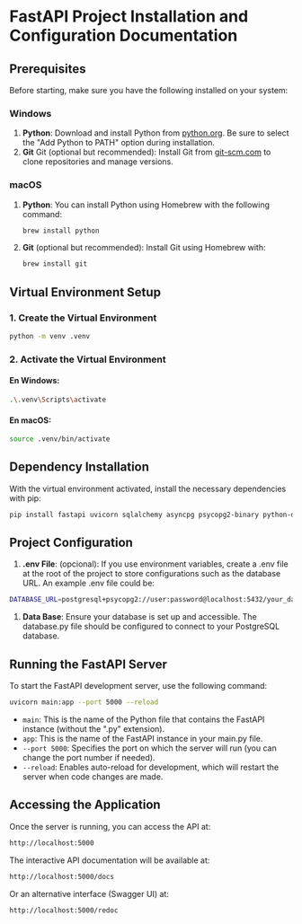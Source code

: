 # FastAPI Project Installation and Configuration Documentation

## Prerequisites

Before starting, make sure you have the following installed on your system:

### Windows
1. **Python**: Download and install Python from [python.org](https://www.python.org/downloads/). Be sure to select the "Add Python to PATH" option during installation.
2. **Git** Git (optional but recommended): Install Git from [git-scm.com](https://git-scm.com/downloads) to clone repositories and manage versions.

### macOS
1. **Python**: You can install Python using Homebrew with the following command:
   ```bash
   brew install python
    ```
2. **Git** (optional but recommended): Install Git using Homebrew with:
   ```bash
   brew install git
    ```
## Virtual Environment Setup
### 1. Create the Virtual Environment

```bash
python -m venv .venv
```

### 2. Activate the Virtual Environment

#### En Windows:

```bash
.\.venv\Scripts\activate
```
#### En macOS:

```bash
source .venv/bin/activate
```
## Dependency Installation
With the virtual environment activated, install the necessary dependencies with pip:
```bash
pip install fastapi uvicorn sqlalchemy asyncpg psycopg2-binary python-dotenv logging
```
## Project Configuration
1. **.env File**: (opcional):  If you use environment variables, create a .env file at the root of the project to store configurations such as the database URL. An example .env file could be:

```bash
DATABASE_URL=postgresql+psycopg2://user:password@localhost:5432/your_database
```
1. **Data Base**: Ensure your database is set up and accessible. The database.py file should be configured to connect to your PostgreSQL database.

## Running the FastAPI Server
To start the FastAPI development server, use the following command:

```bash
uvicorn main:app --port 5000 --reload
```
- `main`: This is the name of the Python file that contains the FastAPI instance (without the ".py" extension).
- `app`: This is the name of the FastAPI instance in your main.py file.
- `--port 5000`: Specifies the port on which the server will run (you can change the port number if needed).
- `--reload`: Enables auto-reload for development, which will restart the server when code changes are made.

## Accessing the Application
Once the server is running, you can access the API at:

```bash
http://localhost:5000
```
The interactive API documentation will be available at:

```bash
http://localhost:5000/docs
```
Or an alternative interface (Swagger UI) at:

```bash
http://localhost:5000/redoc
```
